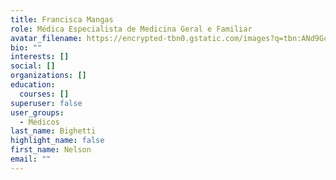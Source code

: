 ```yaml
---
title: Francisca Mangas
role: Médica Especialista de Medicina Geral e Familiar
avatar_filename: https://encrypted-tbn0.gstatic.com/images?q=tbn:ANd9GcR3c2QSkljaaax-hqhInw1F8W-AVAwv7OmM_w&usqp=CAU
bio: ""
interests: []
social: []
organizations: []
education:
  courses: []
superuser: false
user_groups:
  - Médicos
last_name: Bighetti
highlight_name: false
first_name: Nelson
email: ""
---
```

